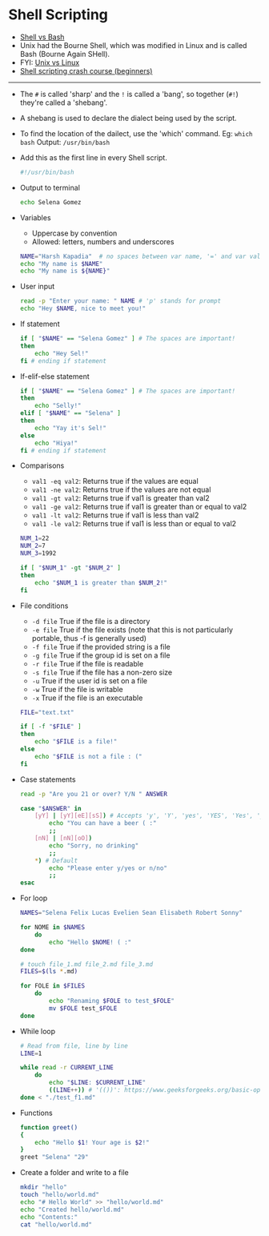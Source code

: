 # Shell Scripting


- [Shell vs Bash](https://medium.com/@varunkumar_53845/sh-vs-bash-a-summary-50f92a719e0d)
- Unix had the Bourne Shell, which was modified in Linux and is called Bash (Bourne Again SHell).
- FYI: [Unix vs Linux](https://www.guru99.com/difference-unix-vs-linux.html)
- [Shell scripting crash course (beginners)](https://www.youtube.com/watch?v=v-F3YLd6oMw)

---

- The `#` is called 'sharp' and the `!` is called a 'bang', so together (`#!`) they're called a 'shebang'.
- A shebang is used to declare the dialect being used by the script.
- To find the location of the dailect, use the 'which' command. Eg: `which bash` Output: `/usr/bin/bash`
- Add this as the first line in every Shell script.

	```bash
	#!/usr/bin/bash
	```

- Output to terminal

	```bash
	echo Selena Gomez
	```

- Variables
	- Uppercase by convention
	- Allowed: letters, numbers and underscores

	```bash
	NAME="Harsh Kapadia"  # no spaces between var name, '=' and var value allowed.
	echo "My name is $NAME"
	echo "My name is ${NAME}"
	```

- User input

	```bash
	read -p "Enter your name: " NAME # 'p' stands for prompt
	echo "Hey $NAME, nice to meet you!"
	```

- If statement

	```bash
	if [ "$NAME" == "Selena Gomez" ] # The spaces are important!
	then
		echo "Hey Sel!"
	fi # ending if statement
	```


- If-elif-else statement

	```bash
	if [ "$NAME" == "Selena Gomez" ] # The spaces are important!
	then
		echo "Selly!"
	elif [ "$NAME" == "Selena" ]
	then
		echo "Yay it's Sel!"
	else
		echo "Hiya!"
	fi # ending if statement
	```

- Comparisons
	- `val1 -eq val2`: Returns true if the values are equal
	- `val1 -ne val2`: Returns true if the values are not equal
	- `val1 -gt val2`: Returns true if val1 is greater than val2
	- `val1 -ge val2`: Returns true if val1 is greater than or equal to val2
	- `val1 -lt val2`: Returns true if val1 is less than val2
	- `val1 -le val2`: Returns true if val1 is less than or equal to val2

	```bash
	NUM_1=22
	NUM_2=7
	NUM_3=1992

	if [ "$NUM_1" -gt "$NUM_2" ]
	then
		echo "$NUM_1 is greater than $NUM_2!"
	fi
	```

- File conditions
	- `-d file`   True if the file is a directory
	- `-e file`   True if the file exists (note that this is not particularly portable, thus -f is generally used)
	- `-f file`   True if the provided string is a file
	- `-g file`   True if the group id is set on a file
	- `-r file`   True if the file is readable
	- `-s file`   True if the file has a non-zero size
	- `-u`    		True if the user id is set on a file
	- `-w`		   	True if the file is writable
	- `-x`    		True if the file is an executable

	```bash
	FILE="text.txt"

	if [ -f "$FILE" ]
	then
		echo "$FILE is a file!"
	else
		echo "$FILE is not a file : ("
	fi
	```

- Case statements

	```bash
	read -p "Are you 21 or over? Y/N " ANSWER

	case "$ANSWER" in
		[yY] | [yY][eE][sS]) # Accepts 'y', 'Y', 'yes', 'YES', 'Yes', 'yEs'...
			echo "You can have a beer ( :"
			;;
		[nN] | [nN][oO])
			echo "Sorry, no drinking"
			;;
		*) # Default
			echo "Please enter y/yes or n/no"
			;;
	esac
	```

- For loop

	```bash
	NAMES="Selena Felix Lucas Evelien Sean Elisabeth Robert Sonny"

	for NOME in $NAMES
		do
			echo "Hello $NOME! ( :"
	done
	
	# touch file_1.md file_2.md file_3.md
	FILES=$(ls *.md)

	for FOLE in $FILES
		do
			echo "Renaming $FOLE to test_$FOLE"
			mv $FOLE test_$FOLE
	done
	```

- While loop

	```bash
	# Read from file, line by line
	LINE=1

	while read -r CURRENT_LINE
		do
			echo "$LINE: $CURRENT_LINE"
			((LINE++)) # '(())': https://www.geeksforgeeks.org/basic-operators-in-shell-scripting/
	done < "./test_f1.md"
	```

- Functions

	```bash
	function greet()
	{
		echo "Hello $1! Your age is $2!"
	}
	greet "Selena" "29"
	```

- Create a folder and write to a file

	```bash
	mkdir "hello"
	touch "hello/world.md"
	echo "# Hello World" >> "hello/world.md"
	echo "Created hello/world.md"
	echo "Contents:"
	cat "hello/world.md"
	```
